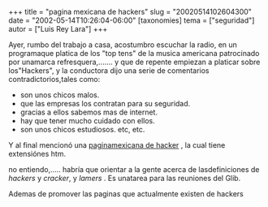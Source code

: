 +++
title = "pagina mexicana de hackers"
slug = "20020514102604300"
date = "2002-05-14T10:26:04-06:00"
[taxonomies]
tema = ["seguridad"]
autor = ["Luis Rey Lara"]
+++

  
Ayer, rumbo del trabajo a casa, acostumbro escuchar la radio, en un
programaque platica de los "top tens" de la musica americana patrocinado
por unamarca refresquera,....... y que de repente empiezan a platicar
sobre los"Hackers", y la conductora dijo una serie de comentarios
contradictorios,tales como:

-   son unos chicos malos.
-   que las empresas los contratan para su seguridad.
-   gracias a ellos sabemos mas de internet.
-   hay que tener mucho cuidado con ellos.
-   son unos chicos estudiosos. etc, etc.

Y al final mencionó una [paginamexicana de
hacker](http://www.hackers.com.mx) , la cual tiene extensiónes htm.

no entiendo,..... habría que orientar a la gente acerca de
lasdefiniciones de *hackers* y *cracker*, y *lamers* . Es unatarea para
las reuniones del Glib.

Ademas de promover las paginas que actualmente existen de hackers

